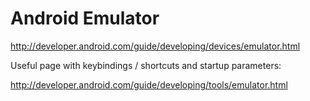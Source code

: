 # Android Emulator #

http://developer.android.com/guide/developing/devices/emulator.html


Useful page with keybindings / shortcuts and startup parameters:

http://developer.android.com/guide/developing/tools/emulator.html